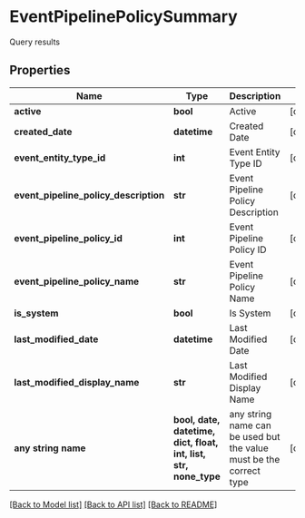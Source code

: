 # EventPipelinePolicySummary

Query results

## Properties
Name | Type | Description | Notes
------------ | ------------- | ------------- | -------------
**active** | **bool** | Active | [optional] 
**created_date** | **datetime** | Created Date | [optional] 
**event_entity_type_id** | **int** | Event Entity Type ID | [optional] 
**event_pipeline_policy_description** | **str** | Event Pipeline Policy Description | [optional] 
**event_pipeline_policy_id** | **int** | Event Pipeline Policy ID | [optional] 
**event_pipeline_policy_name** | **str** | Event Pipeline Policy Name | [optional] 
**is_system** | **bool** | Is System | [optional] 
**last_modified_date** | **datetime** | Last Modified Date | [optional] 
**last_modified_display_name** | **str** | Last Modified Display Name | [optional] 
**any string name** | **bool, date, datetime, dict, float, int, list, str, none_type** | any string name can be used but the value must be the correct type | [optional]

[[Back to Model list]](../README.md#documentation-for-models) [[Back to API list]](../README.md#documentation-for-api-endpoints) [[Back to README]](../README.md)


